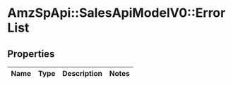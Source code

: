 # AmzSpApi::SalesApiModelV0::ErrorList

## Properties
Name | Type | Description | Notes
------------ | ------------- | ------------- | -------------

